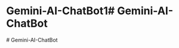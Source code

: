 # Gemini-AI-ChatBot1#   G e m i n i - A I - C h a t B o t  
 #   G e m i n i - A I - C h a t B o t  
 